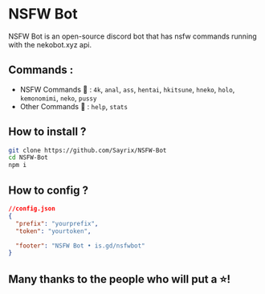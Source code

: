 # NSFW Bot

NSFW Bot is an open-source discord bot that has nsfw commands running with the nekobot.xyz api.

## Commands :

- NSFW Commands 🔞 : `4k`, `anal`, `ass`, `hentai`, `hkitsune`, `hneko`, `holo`, `kemonomimi`, `neko`, `pussy`
- Other Commands 🧷 : `help`, `stats`

## How to install ?

```bash
git clone https://github.com/Sayrix/NSFW-Bot
cd NSFW-Bot
npm i
```

## How to config ?

```json
//config.json
{
  "prefix": "yourprefix",
  "token": "yourtoken",

  "footer": "NSFW Bot • is.gd/nsfwbot"
}
```



## Many thanks to the people who will put a ⭐!
